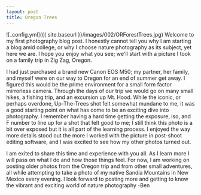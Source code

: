 ```yaml
---
layout: post
title: Oregon Trees
---
```


![_config.yml]({{ site.baseurl }}/images/002/ORForestTrees.jpg)
Welcome to my first photography blog post. I honestly cannot tell you why I am starting a blog amid college, or why I choose nature photography as its subject, yet here we are. I hope you enjoy what you see; we'll start with a picture I took on a family trip in Zig Zag, Oregon.


I had just purchased a brand new Canon EOS M50; my partner, her family, and myself were on our way to Oregon for an end of summer get away. I figured this would be the prime environment for a small form factor mirrorless camera. Through the days of our trip we would go on many small hikes, a fishing trip, and an excursion up Mt. Hood. While the iconic, or perhaps overdone, Up-The-Trees shot felt somewhat mundane to me, it was a good starting point on what has come to be an exciting dive into photography. I remember having a hard time getting the exposure, iso, and F number to line up for a shot that felt good to me; I still think this photo is a bit over exposed but it is all part of the learning process. I enjoyed the way more details stood out the more I worked with the picture in post-shoot editing software, and I was excited to see how my other photos turned out.

I am exited to share this time and experience with you all. As I learn more I will pass on what I do and how those things feel. For now, I am working on posting older photos from the Oregon trip and from other small adventures, all while attempting to take a photo of my native Sandia Mountains in New Mexico every evening. I look forward to posting more and getting to know the vibrant and exciting world of nature photography
-Ben
